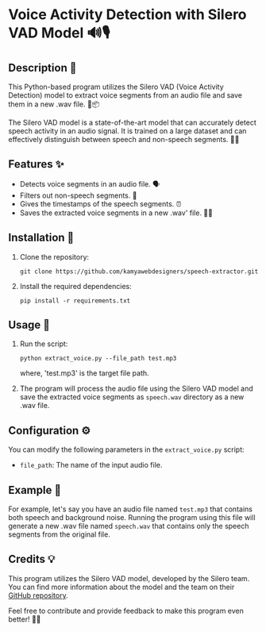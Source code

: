 # Voice Activity Detection with Silero VAD Model 🔊🎙️

## Description 📝

This Python-based program utilizes the Silero VAD (Voice Activity Detection) model to extract voice segments from an audio file and save them in a new .wav file. 🎤📦

The Silero VAD model is a state-of-the-art model that can accurately detect speech activity in an audio signal. It is trained on a large dataset and can effectively distinguish between speech and non-speech segments. 🌟💡

## Features ✨

- Detects voice segments in an audio file. 🗣️
- Filters out non-speech segments. 🙉
- Gives the timestamps of the speech segments. ⏰
- Saves the extracted voice segments in a new .wav' file. 💾🎵

## Installation 🚀

1. Clone the repository:

   ```
   git clone https://github.com/kamyawebdesigners/speech-extractor.git
   ```

2. Install the required dependencies:

   ```
   pip install -r requirements.txt
   ```

## Usage 🎯

1. Run the script:

   ```
   python extract_voice.py --file_path test.mp3
   ```
   where, 'test.mp3' is the target file path.

3. The program will process the audio file using the Silero VAD model and save the extracted voice segments as `speech.wav` directory as a new .wav file.

## Configuration ⚙️

You can modify the following parameters in the `extract_voice.py` script:

- `file_path`: The name of the input audio file.

## Example 🌈

For example, let's say you have an audio file named `test.mp3` that contains both speech and background noise. Running the program using this file will generate a new .wav file named `speech.wav` that contains only the speech segments from the original file.

## Credits 💡

This program utilizes the Silero VAD model, developed by the Silero team. You can find more information about the model and the team on their [GitHub repository](https://github.com/snakers4/silero-vad).

Feel free to contribute and provide feedback to make this program even better! 🙌🚀